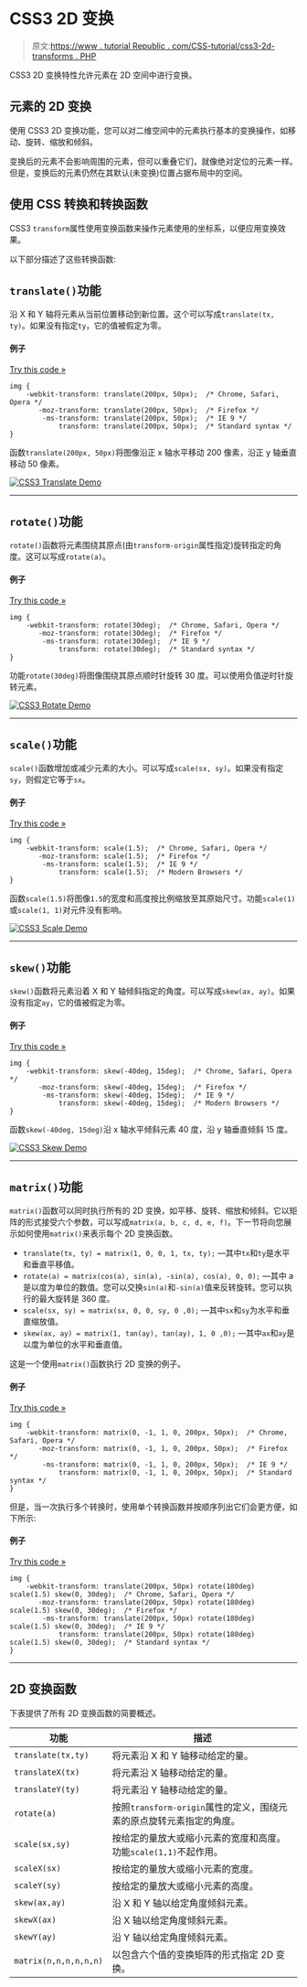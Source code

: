 # CSS3 2D 变换

> 原文:[https://www . tutorial Republic . com/CSS-tutorial/css3-2d-transforms . PHP](https://www.tutorialrepublic.com/css-tutorial/css3-2d-transforms.php)

CSS3 2D 变换特性允许元素在 2D 空间中进行变换。

## 元素的 2D 变换

使用 CSS3 2D 变换功能，您可以对二维空间中的元素执行基本的变换操作，如移动、旋转、缩放和倾斜。

变换后的元素不会影响周围的元素，但可以重叠它们，就像绝对定位的元素一样。但是，变换后的元素仍然在其默认(未变换)位置占据布局中的空间。

## 使用 CSS 转换和转换函数

CSS3 `transform`属性使用变换函数来操作元素使用的坐标系，以便应用变换效果。

以下部分描述了这些转换函数:

## `translate()`功能

沿 X 和 Y 轴将元素从当前位置移动到新位置。这个可以写成`translate(tx, ty)`。如果没有指定`ty`，它的值被假定为零。

#### 例子

[Try this code »](../codelab.php?topic=css3&file=translate-method "Try this code using online Editor")

```
img {
    -webkit-transform: translate(200px, 50px);  /* Chrome, Safari, Opera */
       -moz-transform: translate(200px, 50px);  /* Firefox */
        -ms-transform: translate(200px, 50px);  /* IE 9 */
            transform: translate(200px, 50px);  /* Standard syntax */    
}
```

函数`translate(200px, 50px)`将图像沿正 x 轴水平移动 200 像素，沿正 y 轴垂直移动 50 像素。

[![CSS3 Translate Demo](../Images/1060455fc528d2fcb135bd0f27ec0884.png)](../codelab.php?topic=css3&file=translate-method) 

* * *

## `rotate()`功能

`rotate()`函数将元素围绕其原点(由`transform-origin`属性指定)旋转指定的角度。这可以写成`rotate(a)`。

#### 例子

[Try this code »](../codelab.php?topic=css3&file=rotate-method "Try this code using online Editor")

```
img {
    -webkit-transform: rotate(30deg);  /* Chrome, Safari, Opera */
       -moz-transform: rotate(30deg);  /* Firefox */
        -ms-transform: rotate(30deg);  /* IE 9 */
            transform: rotate(30deg);  /* Standard syntax */    
}
```

功能`rotate(30deg)`将图像围绕其原点顺时针旋转 30 度。可以使用负值逆时针旋转元素。

[![CSS3 Rotate Demo](../Images/9e95c496e533fb6bbe17f5ec47b86f12.png)](../codelab.php?topic=css3&file=rotate-method) 

* * *

## `scale()`功能

`scale()`函数增加或减少元素的大小。可以写成`scale(sx, sy)`。如果没有指定`sy`，则假定它等于`sx`。

#### 例子

[Try this code »](../codelab.php?topic=css3&file=scale-method "Try this code using online Editor")

```
img {
    -webkit-transform: scale(1.5);  /* Chrome, Safari, Opera */
       -moz-transform: scale(1.5);  /* Firefox */
        -ms-transform: scale(1.5);  /* IE 9 */
            transform: scale(1.5);  /* Modern Browsers */    
}
```

函数`scale(1.5)`将图像`1.5`的宽度和高度按比例缩放至其原始尺寸。功能`scale(1)`或`scale(1, 1)`对元件没有影响。

[![CSS3 Scale Demo](../Images/09137b997d0f4a237f2419fae5f4f42d.png)](../codelab.php?topic=css3&file=scale-method) 

* * *

## `skew()`功能

`skew()`函数将元素沿着 X 和 Y 轴倾斜指定的角度。可以写成`skew(ax, ay)`。如果没有指定`ay`，它的值被假定为零。

#### 例子

[Try this code »](../codelab.php?topic=css3&file=skew-method "Try this code using online Editor")

```
img {
    -webkit-transform: skew(-40deg, 15deg);  /* Chrome, Safari, Opera */
       -moz-transform: skew(-40deg, 15deg);  /* Firefox */
        -ms-transform: skew(-40deg, 15deg);  /* IE 9 */
            transform: skew(-40deg, 15deg);  /* Modern Browsers */    
}
```

函数`skew(-40deg, 15deg)`沿
x 轴水平倾斜元素 40 度，沿 y 轴垂直倾斜 15 度。

[![CSS3 Skew Demo](../Images/a35210145a022fc0ee7880f1de4408bf.png)](../codelab.php?topic=css3&file=skew-method) 

* * *

## `matrix()`功能

`matrix()`函数可以同时执行所有的 2D 变换，如平移、旋转、缩放和倾斜。它以矩阵的形式接受六个参数，可以写成`matrix(a, b, c, d, e, f)`。下一节将向您展示如何使用`matrix()`来表示每个 2D 变换函数。

*   `translate(tx, ty) = matrix(1, 0, 0, 1, tx, ty);` —其中`tx`和`ty`是水平和垂直平移值。
*   `rotate(a) = matrix(cos(a), sin(a), -sin(a), cos(a), 0, 0);` —其中 a 是以度为单位的数值。您可以交换`sin(a)`和`-sin(a)`值来反转旋转。您可以执行的最大旋转是 360 度。
*   `scale(sx, sy) = matrix(sx, 0, 0, sy, 0 ,0);` —其中`sx`和`sy`为水平和垂直缩放值。
*   `skew(ax, ay) = matrix(1, tan(ay), tan(ay), 1, 0 ,0);` —其中`ax`和`ay`是以度为单位的水平和垂直值。

这是一个使用`matrix()`函数执行 2D 变换的例子。

#### 例子

[Try this code »](../codelab.php?topic=css3&file=matrix-method "Try this code using online Editor")

```
img {
    -webkit-transform: matrix(0, -1, 1, 0, 200px, 50px);  /* Chrome, Safari, Opera */
       -moz-transform: matrix(0, -1, 1, 0, 200px, 50px);  /* Firefox */
        -ms-transform: matrix(0, -1, 1, 0, 200px, 50px);  /* IE 9 */
            transform: matrix(0, -1, 1, 0, 200px, 50px);  /* Standard syntax */
}
```

但是，当一次执行多个转换时，使用单个转换函数并按顺序列出它们会更方便，如下所示:

#### 例子

[Try this code »](../codelab.php?topic=css3&file=multiple-transforms "Try this code using online Editor")

```
img {
    -webkit-transform: translate(200px, 50px) rotate(180deg) scale(1.5) skew(0, 30deg);  /* Chrome, Safari, Opera */
       -moz-transform: translate(200px, 50px) rotate(180deg) scale(1.5) skew(0, 30deg);  /* Firefox */
        -ms-transform: translate(200px, 50px) rotate(180deg) scale(1.5) skew(0, 30deg);  /* IE 9 */
            transform: translate(200px, 50px) rotate(180deg) scale(1.5) skew(0, 30deg);  /* Standard syntax */    
}
```

* * *

## 2D 变换函数

下表提供了所有 2D 变换函数的简要概述。

| 功能 | 描述 |
| --- | --- |
| `translate(tx,ty)` | 将元素沿 X 和 Y 轴移动给定的量。 |
| `translateX(tx)` | 将元素沿 X 轴移动给定的量。 |
| `translateY(ty)` | 将元素沿 Y 轴移动给定的量。 |
| `rotate(a)` | 按照`transform-origin`属性的定义，围绕元素的原点旋转元素指定的角度。 |
| `scale(sx,sy)` | 按给定的量放大或缩小元素的宽度和高度。功能`scale(1,1)`不起作用。 |
| `scaleX(sx)` | 按给定的量放大或缩小元素的宽度。 |
| `scaleY(sy)` | 按给定的量放大或缩小元素的高度。 |
| `skew(ax,ay)` | 沿 X 和 Y 轴以给定角度倾斜元素。 |
| `skewX(ax)` | 沿 X 轴以给定角度倾斜元素。 |
| `skewY(ay)` | 沿 Y 轴以给定角度倾斜元素。 |
| `matrix(n,n,n,n,n,n)` | 以包含六个值的变换矩阵的形式指定 2D 变换。 |